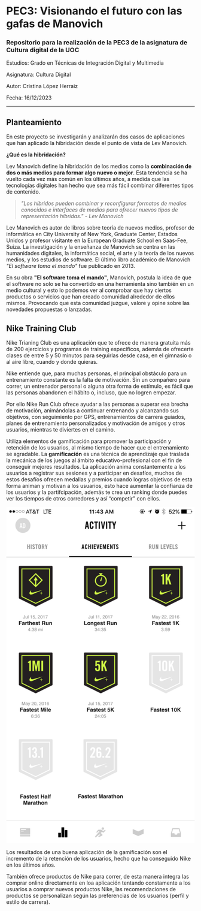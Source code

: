 # PEC3: Visionando el futuro con las gafas de Manovich 

### Repositorio para la realización de la PEC3 de la asignatura de Cultura digital de la UOC

Estudios: Grado en Técnicas de Integración Digital y Multimedia

Asignatura: Cultura Digital

Autor: Cristina López Herraiz

Fecha: 16/12/2023

___

## Planteamiento

En este proyecto se investigarán y analizarán dos casos de aplicaciones que han aplicado la hibridación desde el punto de vista de Lev Manovich.

**¿Qué es la hibridación?**

Lev Manovich define la hibridación de los medios como la **combinación de dos o más medios para formar algo nuevo o mejor**. Esta tendencia se ha vuelto cada vez más común en los últimos años, a medida que las tecnologías digitales han hecho que sea más fácil combinar diferentes tipos de contenido.

> _"Los híbridos pueden combinar y reconfigurar formatos de medios conocidos e interfaces de medios para ofrecer nuevos tipos de representación híbridas." - Lev Manovich_

Lev Manovich es autor de libros sobre teoría de nuevos medios, profesor de informática en City University of New York, Graduate Center, Estados Unidos y profesor visitante en la European Graduate School en Saas-Fee, Suiza. La investigación y la enseñanza de Manovich se centra en las humanidades digitales, la informática social, el arte y la teoría de los nuevos medios, y los estudios de software. El último libro académico de Manovich _"El software toma el mando"_ fue publicado en 2013.

En su obra **"El software toma el mando"**, Manovich, postula la idea de que el software no solo se ha convertido en una herramienta sino también en un medio cultural y esto lo podemos ver al comprobar que hay ciertos productos o servicios que han creado comunidad alrededor de ellos mismos. Provocando que esta comunidad juzgue, valore y opine sobre las novedades propuestas o lanzadas.

## Nike Training Club
Nike Trianing Club es una aplicación que te ofrece de manera gratuita más de 200 ejercicios y programas de training específicos, además de ofrecerte clases de entre 5 y 50 minutos para seguirlas desde casa, en el gimnasio o al aire libre, cuando y donde quieras. 

Nike entiende que, para muchas personas, el principal obstáculo para un entrenamiento constante es la falta de motivación. Sin un compañero para correr, un entrenador personal o alguna otra forma de estímulo, es fácil que las personas abandonen el hábito o, incluso, que no logren empezar.

Por ello Nike Run Club ofrece ayudar a las personas a superar esa brecha de motivación, animándolas a continuar entrenando y alcanzando sus objetivos, con seguimiento por GPS, entrenamientos de carrera guiados, planes de entrenamiento personalizados y motivación de amigos y otros usuarios, mientras te diviertes en el camino.

Utiliza elementos de gamificación para promover la participación y retención de los usuarios, al mismo tiempo de hacer que el entrenamiento se agradable. La **gamificación** es una técnica de aprendizaje que traslada la mecánica de los juegos al ámbito educativo-profesional con el fin de conseguir mejores resultados. La aplicación anima constantemente a los usuarios a registrar sus sesiones y a participar en desafíos, muchos de estos desafíos ofrecen medallas y premios cuando logras objetivos de esta forma animan y motivan a los usuarios, esto hace aumentar la confianza de los usuarios y la partifcipación, además te crea un ranking donde puedes ver los tiempos de otros corredores y así “competir” con ellos. 

![Interfaz de Nike Training Club del apartado de medallas, imagen de GoodUX](image-nike.png "Interfaz de Nike Training Club del apartado de medallas, imagen de GoodUX")


Los resultados de una buena aplicación de la gamificación son el incremento de la retención de los usuarios, hecho que ha conseguido Nike en los últimos años.

También ofrece productos de Nike para correr, de esta manera integra las comprar online directamente en loa aplicación tentando constamente a los usuarios a comprar nuevos productos Nike, las recomendaciones de productos se personalizan según las preferencias de los usuarios (perfil y estilo de carrera). 
